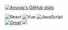 <!--
**dminlee/dminlee** is a ✨ _special_ ✨ repository because its `README.md` (this file) appears on your GitHub profile.

Here are some ideas to get you started:

- 🔭 I’m currently working on ...
- 🌱 I’m currently learning ...
- 👯 I’m looking to collaborate on ...
- 🤔 I’m looking for help with ...
- 💬 Ask me about ...
- 📫 How to reach me: ...
- 😄 Pronouns: ...
- ⚡ Fun fact: ...
-->

[![Anurag's GitHub stats](https://github-readme-stats.vercel.app/api?username=dminlee&hide=stars&count_private=true&show_icons=true&theme=react)](https://github.com/anuraghazra/github-readme-stats)

![React](https://img.shields.io/badge/-React-3fcbd1) ![Vue](https://img.shields.io/badge/-Vue-%2341B883) ![JavaScript](https://img.shields.io/badge/-JavaScript-f0db4f)<br>[![Gmail](https://img.shields.io/badge/Gmail-d14836?style=flat-square&logo=Gmail&logoColor=white&link=mailto:leedmeen@gmail.com)](mailto:leedmeen@gmail.com) <a href="https://di-story.tistory.com"><img src="https://img.shields.io/badge/-Tistory-4F1F12" /></a>

<!-- ![Tistory](https://img.shields.io/badge/-Tistory-4F1F12?style=flat&link=https://di-story.tistory.com&link=https://di-story.tistory.com) -->

<!-- <a href="https://github.com/Talk-Bout/Frontend">
  <img align="center" src="https://github-readme-stats.vercel.app/api/pin/?username=Talk-Bout&repo=Frontend&theme=react&show_owner=true" />
</a>
<a href="https://github.com/anuraghazra/convoychat">
  <img align="center" src="https://github-readme-stats.vercel.app/api/pin/?username=leedmeen&repo=CloneCoding_team13_NEWNEEK&theme=react" />
</a>
<a href="https://github.com/anuraghazra/convoychat">
  <img align="center" src="https://github-readme-stats.vercel.app/api/pin/?username=leedmeen&repo=miniproject_team18_frontend&theme=react" />
</a> -->
